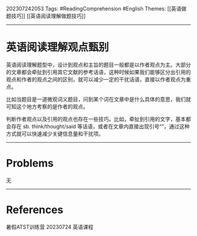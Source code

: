 202307242053
Tags: #ReadingComprehension #English 
Themes: [[英语做题技巧]] [[英语阅读理解做题技巧]]

--- 
# 英语阅读理解观点甄别
英语阅读理解题型中，设计到观点和主旨的题目一般都是以作者观点为主。大部分的文章都会牵扯到引用其它文献的参考话语，这种时候如果我们能够区分出引用的观点和作者的观点之间的区别，就可以减少一定的干扰话语，直接以作者观点为重点。

比如当题目是一道微观词义题目，问到某个词在文章中是什么具体的意思，我们就可知这个地方考察的是作者的观点。

判断作者观点以及引用的观点也存在一些技巧。比如，牵扯到引用的文字，基本都会存在 sb. think/thought/said 等话语，或者在文章内直接出现引号“”，通过这种方式就可以快速减少关键信息量和干扰项。

---
# Problems
无

---
# References
暑假ATST训练营 20230724 英语课程